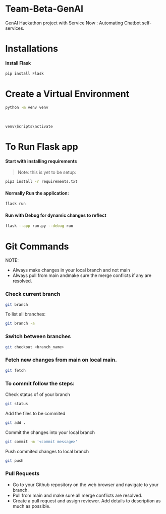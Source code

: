 # Team-Beta-GenAI
GenAI Hackathon project with Service Now : Automating Chatbot self-services.

# Installations
#### Install Flask

```bash
pip install Flask
``` 

# Create a Virtual Environment
```bash
python -m venv venv
``` 
<br>
 
```bash 
venv\Scripts\activate
```

# To Run Flask app
#### Start with installing requirements <br>
> Note: this is yet to be setup: 

```bash
pip3 install -r requirements.txt
```

#### Normally Run the application: 
```bash 
flask run 
```
#### Run with Debug for dynamic changes to reflect
```bash
flask --app run.py --debug run 
```

# Git Commands
NOTE:
- Always make changes in your local branch and not main
- Always pull from main andmake sure the merge conflicts if any are resolved. 

### Check current branch
```bash
git branch
```
To list all branches: 
```bash
git branch -a
```
### Switch between branches
```bash
git checkout <branch_name>
```

### Fetch new changes from main on local main.

```bash
git fetch
```

### To commit follow the steps:
Check status of of your branch
```bash
git status
```
Add the files to be commited
```bash
git add .
```
Commit the changes into your local branch
```bash
git commit -m '<commit message>'
```
Push commited changes to local branch
```bash
git push
```
### Pull Requests
- Go to your Github repository on the web browser and navigate to your branch. 
- Pull from main and make sure all merge conflicts are resolved.
- Create a pull request and assign reviewer. Add details to description as much as possible.

